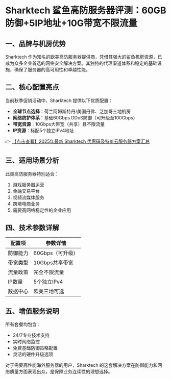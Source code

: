 # Sharktech 鲨鱼高防服务器评测：60GB防御+5IP地址+10G带宽不限流量

## 一、品牌与机房优势

Sharktech 作为知名的欧美高防服务器提供商，凭借其强大的鲨鱼机房资源，已成为众多企业首选的网络安全解决方案。其独特的代理渠道体系和稳定的基础设施，确保了服务器的高可用性和卓越性能。

## 二、核心配置亮点

当前秋季促销活动中，Sharktech 提供以下优质配置：
- **全球节点选择**：荷兰阿姆斯特丹/美国丹佛、芝加哥三地机房
- **网络防护体系**：基础60Gbps DDoS防御（可升级至100Gbps）
- **带宽资源**：10Gbps大带宽（共享）且不限流量
- **IP资源**：标配5个独立IPv4地址

👉 [【点击查看】2025年最新 Sharktech 优惠码及特价云服务器方案汇总](https://bit.ly/Sharktech)

## 三、适用场景分析

此类高防服务器特别适合：
1. 游戏服务器运营
2. 金融交易平台
3. 视频流媒体服务
4. 跨境电商业务
5. 需要高网络稳定性的企业应用

## 四、技术参数详解

| 配置项       | 参数详情                  |
|--------------|-------------------------|
| 防御能力     | 60Gbps（可升级）         |
| 带宽类型     | 10Gbps共享带宽           |
| 流量政策     | 完全不限流量             |
| IP数量       | 5个独立IPv4             |
| 数据中心     | 欧美三地可选             |

## 五、增值服务说明

所有套餐均包含：
- 24/7专业技术支持
- 实时网络监控
- 免费基础防御策略配置
- 灵活的硬件升级选项

对于需要高性能海外服务器的用户，Sharktech 的这套解决方案在防御能力和网络质量方面表现出众，是保障业务连续性的理想选择。